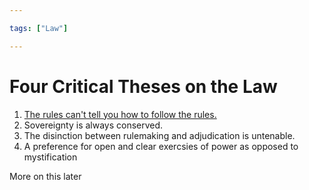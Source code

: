 ```yaml
---

tags: ["Law"]

---
```


# Four Critical Theses on the Law 

1. [The rules can't tell you how to follow the rules.](https://plato.stanford.edu/entries/rule-following/)
2. Sovereignty is always conserved.
3. The disinction between rulemaking and adjudication is untenable. 
4. A preference for open and clear exercsies of power as opposed to mystification

More on this later
